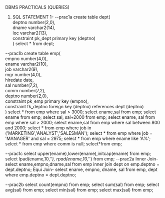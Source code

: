 DBMS PRACTICALS (QUERIES)
1) SQL STATEMENT 1-
--prac1a
create table dept(   
  deptno     number(2,0),   
  dname      varchar2(14),   
  loc        varchar2(13),   
  constraint pk_dept primary key (deptno)   
)
select * from dept;

--prac1b
create table emp(   
  empno    number(4,0),   
  ename    varchar2(10),   
  job      varchar2(9),   
  mgr      number(4,0),   
  hiredate date,   
  sal      number(7,2),   
  comm     number(7,2),   
  deptno   number(2,0),   
  constraint pk_emp primary key (empno),   
  constraint fk_deptno foreign key (deptno) references dept (deptno)   
)
select * from emp where sal > 3000;
select ename,sal from emp;
select ename from emp;
select sal, sal+2000 from emp;
select ename, sal from emp where sal > 2000;
select ename,sal from emp where sal between 800 and 2000;
select * from emp where job in ('MARKETING','ANALYST','SALESMAN');
select * from emp where job = 'MANAGER' and sal = 2975;
select * from emp where ename like 'A%';
select * from emp where comm is null;
select*from emp;

--prac1c
select upper(ename),lower(ename),initcap(ename) from emp;
select lpad(ename,10,'*'), rpad(ename,10,'*') from emp;
--prac2a
Inner Join- 
select ename,empno,dname,sal
from emp inner join dept
on emp.deptno = dept.deptno;
Equi Join-
select ename, empno, dname, sal
from emp, dept
where emp.deptno = dept.deptno;

--prac2b
select count(empno) from emp;
select sum(sal) from emp;
select avg(sal) from emp;
select min(sal) from emp;
select max(sal) from emp;

